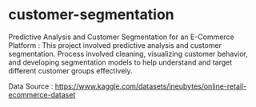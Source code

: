 # customer-segmentation

Predictive Analysis and Customer Segmentation for an E-Commerce Platform : This project involved predictive analysis and customer segmentation. Process involved cleaning, visualizing customer behavior, and developing segmentation models to help understand and target different customer groups effectively.

Data Source : https://www.kaggle.com/datasets/ineubytes/online-retail-ecommerce-dataset
